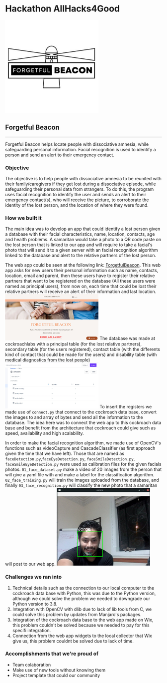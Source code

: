 # Hackathon AllHacks4Good
<img
  src="Images/logo.jfif"
  alt="Logo"
  title="Logo"
  style="display: inline-block; margin: 0 auto; max-width: 300px">
## Forgetful Beacon
---

Forgetful Beacon helps locate people with dissociative amnesia, while safeguarding personal information. Facial recognition is used to identify a person and send an alert to their emergency contact.

### Objective

The objective is to help people with dissociative amnesia to be reunited with their family/caregivers if they get lost during a dissociative episode, while safeguarding their personal data from strangers. To do this, the program uses facial recognition to identify the user and sends an alert to their emergency contact(s), who will receive the picture, to corroborate the identity of the lost person, and the location of where they were found.

### How we built it

The main idea was to develop an app that could identify a lost person given a database with their facial characteristics, name, location, contacts, age and health problems. A samaritan would take a photo to a QR code paste on the lost person that is linked to our app and will require to take a facial's photo that will send it to a given server with an facial recognition algorithm linked to the database and alert to the relative partners of the lost person.

The web app could be seen at the following link: [ForgetfulBeacon](https://www.forgetfulbeacon.tech/). This web app asks for new users their personal information such as name, contacts, location, email and parent, then these users have to register their relative partners that want to be registered on the database (All these users were named as principal users), from now on, each time that could be lost their relative partners will receive an alert of their information and last location.
<img
  src="Images/webapp.jpg"
  alt="Logo"
  title="Webapp"
  style="display: inline-block; margin: 0 auto; max-width: 300px">
The database was made at cockroachlabs with a principal table (for the lost relative partners), secondary table (for the users registered), contact table (with the differents kind of contact that could be made for the users) and disability table (with medical diagnostics from the lost people)
<img
  src="Images/DB.jpg"
  alt="Logo"
  title="DB"
  style="display: inline-block; margin: 0 auto; max-width: 300px">
To insert the registers we made use of `connect.py` that connect to the cockroach data base, convert the images to and array of bytes and send all the information to the database. The idea here was to connect the web app to this cockroach data base and benefit from the architecture that cockroach could give such as speed, availability and high scalability.

In order to make the facial recognition algorithm, we made use of OpenCV's functions such as videoCapture and CascadeClassifier (as first approach given the time that we have left). Those that are named as `faceDetection.py`,`faceEyeDetection.py`, `faceSmileDetection.py`, `faceSmileEyeDetection.py` were used as calibration files for the given facials photos. `01_face_dataset.py` make a video of 20 images from the person that will give a yaml file with and make a label for the classification algorithm. `02_face_training.py` will train the images uploaded from the database, and finally `03_face_recognition.py` will classify the new photo that a samaritan will post to our web app.
<img
  src="Images/class.jpg"
  alt="Logo"
  title="Classifier"
  style="display: inline-block; margin: 0 auto; max-width: 300px">
### Challenges we ran into

1. Technical details such as the connection to our local computer to the cockroach data base with Python, this was due to the Python version, although we could solve the problem we needed to downgrade our Python version to 3.8.
2. Integration with OpenCV with dlib due to lack of lib tools from C, we could solve this problem by updates from Manjaro's packages.
3. Integration of the cockroach data base to the web app made on Wix, this problem couldn't be solved because we needed to pay for this specifi integration.
4. Connection from the web app widgets to the local collector that Wix give us, this problem couldnt be solved due to lack of time.

### Accomplishments that we're proud of

* Team colaboration
* Make use of new tools without knowing them
* Project template that could our community


